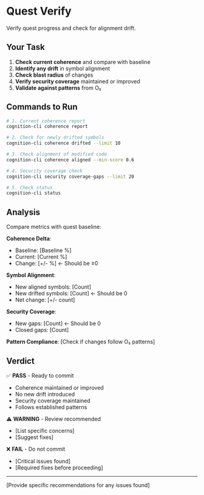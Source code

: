 # Quest Verify

Verify quest progress and check for alignment drift.

## Your Task

1. **Check current coherence** and compare with baseline
2. **Identify any drift** in symbol alignment
3. **Check blast radius** of changes
4. **Verify security coverage** maintained or improved
5. **Validate against patterns** from O₅

## Commands to Run

```bash
# 1. Current coherence report
cognition-cli coherence report

# 2. Check for newly drifted symbols
cognition-cli coherence drifted --limit 10

# 3. Check alignment of modified code
cognition-cli coherence aligned --min-score 0.6

# 4. Security coverage check
cognition-cli security coverage-gaps --limit 20

# 5. Check status
cognition-cli status
```

## Analysis

Compare metrics with quest baseline:

**Coherence Delta**:

- Baseline: [Baseline %]
- Current: [Current %]
- Change: [+/- %] ← Should be ≥0

**Symbol Alignment**:

- New aligned symbols: [Count]
- New drifted symbols: [Count] ← Should be 0
- Net change: [+/- count]

**Security Coverage**:

- New gaps: [Count] ← Should be 0
- Closed gaps: [Count]

**Pattern Compliance**:
[Check if changes follow O₅ patterns]

## Verdict

✅ **PASS** - Ready to commit

- Coherence maintained or improved
- No new drift introduced
- Security coverage maintained
- Follows established patterns

⚠️ **WARNING** - Review recommended

- [List specific concerns]
- [Suggest fixes]

❌ **FAIL** - Do not commit

- [Critical issues found]
- [Required fixes before proceeding]

---

[Provide specific recommendations for any issues found]

